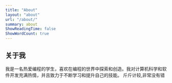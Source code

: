 ```yaml
---
title: "About"
layout: "about"
url: "/about/"
summary: about
ShowReadingTime: false
ShowWordCount: true
---
```

## 关于我

我是一名热爱编程的学生，喜欢在编程的世界中探索和创造。我对计算机科学和软件开发充满热情，并且致力于不断学习和提升自己的技能。
斤斤计较,非常没有错